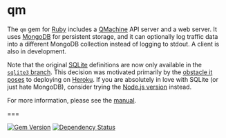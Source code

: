 # qm

The `qm` gem for [Ruby](http://www.ruby-lang.org/) includes a
[QMachine](https://www.qmachine.org) API server and a web server. It uses
[MongoDB](http://www.mongodb.org/) for persistent storage, and it can
optionally log traffic data into a different MongoDB collection instead of
logging to stdout. A client is also in development.

Note that the original [SQLite](https://www.sqlite.org/) definitions are now
only available in the
[`sqlite3` branch](https://github.com/qmachine/qm-ruby/tree/sqlite3). This
decision was motivated primarily by the
[obstacle it poses](https://devcenter.heroku.com/articles/sqlite3)
to deploying on [Heroku](https://www.heroku.com). If you are absolutely in love
with SQLite (or just hate MongoDB), consider trying the
[Node.js version](https://github.com/qmachine/qm-nodejs) instead.

For more information, please see the
[manual](https://docs.qmachine.org/en/latest/ruby.html).

===

[![Gem Version](https://badge.fury.io/rb/qm.svg)](http://badge.fury.io/rb/qm) [![Dependency Status](https://gemnasium.com/qmachine/qm-ruby.png)](https://gemnasium.com/qmachine/qm-ruby)

<!-- vim:set syntax=markdown: -->
